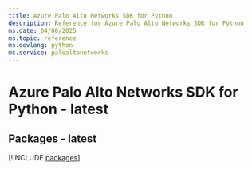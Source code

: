 ```yaml
---
title: Azure Palo Alto Networks SDK for Python
description: Reference for Azure Palo Alto Networks SDK for Python
ms.date: 04/08/2025
ms.topic: reference
ms.devlang: python
ms.service: paloaltonetworks
---
```

# Azure Palo Alto Networks SDK for Python - latest
## Packages - latest
[!INCLUDE [packages](palo-alto-networks-index.md)]